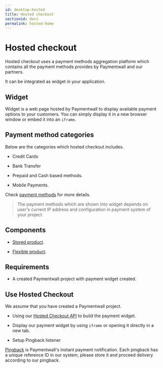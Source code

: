 ```yaml
---
id: desktop-hosted
title: Hosted checkout
sectionid: docs
permalink: hosted-home
---
```


# Hosted checkout

Hosted checkout uses a payment methods aggregation platform which contains all the payment methods provides by Paymentwall and our partners.

It can be integrated as widget in your application. 

## Widget

Widget is a web page hosted by Paymentwall to display available payment options to your customers. You can simply display it in a new browser window or embed it into an ```iframe```.

## Payment method categories

Below are the categories which hosted checkout includes.

* Credit Cards

* Bank Transfer

* Prepaid and Cash based methods.

* Mobile Payments.

Check [payment methods](https://www.paymentwall.com/payment-methods) for more details.

> The payment methods which are shown into widget depends on user's current IP address and configuration in payment system of your project.

## Components

* [Stored product](/hosted/stored-products).

* [Flexible product](/hosted/flexible-products).

## Requirements

* A created Paymentwall project with payment widget created.

## Use Hosted Checkout

We assume that you have created a Paymentwall project.

* Using our [Hosted Checkout API](/API-Reference#section-hosted) to build the payment widget. 

* Display our payment widget by using ```iframe``` or opening it directly in a new tab.

* Setup Pingback listener

[Pingback](/default-pingback) is Paymentwall's instant payment notification. Each pingback has a unique reference ID in our system, please store it and proceed delivery according to our pingback.